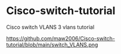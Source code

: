 # Cisco-switch-tutorial
Cisco switch VLANS 3 vlans tutorial 

https://github.com/maw2006/Cisco-switch-tutorial/blob/main/switch_VLANS.png

